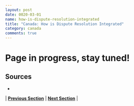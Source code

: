 ```yaml
---
layout: post
date: 0020-03-01
name: how-is-dispute-resolution-integrated
title: "Canada: How is Dispute Resolution Integrated"
category: canada
comments: true
---
```


# Page in progress, stay tuned!



Sources 
-- 
- 



| **[Previous Section](https://neo-project.github.io/global-blockchain-compliance-hub//canada/canada-smart-contracts.html)** | **[Next Section]( https://neo-project.github.io/global-blockchain-compliance-hub//canada/canada-nullify-smart-contracts.html)** |
